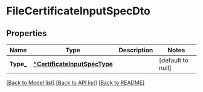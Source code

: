 # FileCertificateInputSpecDto

## Properties
Name | Type | Description | Notes
------------ | ------------- | ------------- | -------------
**Type_** | [***CertificateInputSpecType**](CertificateInputSpecType.md) |  | [default to null]

[[Back to Model list]](../README.md#documentation-for-models) [[Back to API list]](../README.md#documentation-for-api-endpoints) [[Back to README]](../README.md)

